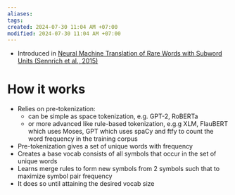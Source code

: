 ```yaml
---
aliases: 
tags: 
created: 2024-07-30 11:04 AM +07:00
modified: 2024-07-30 11:04 AM +07:00
---
```


- Introduced in [Neural Machine Translation of Rare Words with Subword Units (Sennrich et al., 2015)](https://arxiv.org/abs/1508.07909)
# How it works
- Relies on pre-tokenization:
	- can be simple as space tokenization, e.g. GPT-2, RoBERTa
	- or more advanced like rule-based tokenization, e.g.g XLM, FlauBERT which uses Moses, GPT which uses spaCy and ftfy to count the word frequency in the training corpus
- Pre-tokenization gives a set of unique words with frequency
- Creates a base vocab consists of all symbols that occur in the set of unique words 
- Learns merge rules to form new symbols from 2 symbols such that to maximize symbol pair frequency
- It does so until attaining the desired vocab size